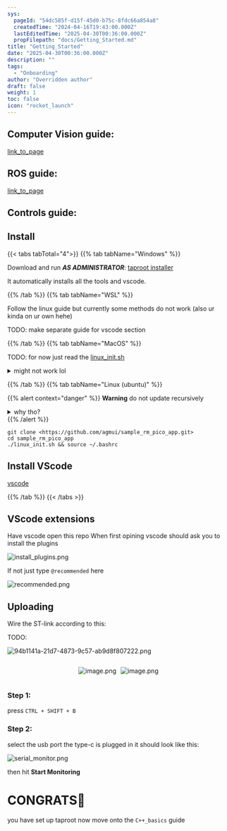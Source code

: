 ```yaml
---
sys:
  pageId: "54dc585f-d15f-45d0-b75c-8fdc66a854a8"
  createdTime: "2024-04-16T19:43:00.000Z"
  lastEditedTime: "2025-04-30T00:36:00.000Z"
  propFilepath: "docs/Getting_Started.md"
title: "Getting_Started"
date: "2025-04-30T00:36:00.000Z"
description: ""
tags:
  - "Onboarding"
author: "Overridden author"
draft: false
weight: 1
toc: false
icon: "rocket_launch"
---
```


## Computer Vision guide:

[link_to_page](86d45bc0-388b-4d26-8848-44f255f73d0e)

## ROS guide:

[link_to_page](3c76c1de-ec8f-46d6-8b0a-294005edc2d5)

## Controls guide:

## Install

{{< tabs tabTotal="4">}}
{{% tab tabName="Windows" %}}

Download and run _**AS ADMINISTRATOR**_: [taproot installer](https://github.com/Thornbots/TeachingFreshies/releases/tag/1.0)

It automatically installs all the tools and vscode.

{{% /tab %}}
{{% tab tabName="WSL" %}}

Follow the linux guide but currently some methods do not work (also ur kinda on ur own hehe)

TODO: make separate guide for vscode section

{{% /tab %}}
{{% tab tabName="MacOS" %}}

TODO: for now just read the [linux_init.sh](https://github.com/agmui/sample_rm_pico_app/blob/main/linux_init.sh)

<details>
<summary>might not work lol</summary>

`brew install libusb pkg-config`

Next install: [vscode](https://code.visualstudio.com/Download)

</details>

{{% /tab %}}
{{% tab tabName="Linux (ubuntu)" %}}

{{% alert context="danger" %}}
**Warning** do not update recursively
<details>
<summary>why tho?</summary>
There are some submodules that may go on for a while (like tinyusb) and I highly
recommend you don't need to get them.
If you want to see what submodules I update just look in `linux_init.sh`
</details>
{{% /alert %}}

```shell
git clone <https://github.com/agmui/sample_rm_pico_app.git>
cd sample_rm_pico_app
./linux_init.sh && source ~/.bashrc
```

## Install VScode

[vscode](https://code.visualstudio.com/Download)

{{% /tab %}}
{{< /tabs >}}

## VScode extensions

Have vscode open this repo
When first opining vscode should ask you to install the plugins

![install_plugins.png](https://prod-files-secure.s3.us-west-2.amazonaws.com/d518164a-d88e-44d1-a4ee-3adb3bd8bce0/89bd30f0-1825-4e77-867b-0a41ce370880/install_plugins.png?X-Amz-Algorithm=AWS4-HMAC-SHA256&X-Amz-Content-Sha256=UNSIGNED-PAYLOAD&X-Amz-Credential=ASIAZI2LB466XHORDIJ5%2F20250614%2Fus-west-2%2Fs3%2Faws4_request&X-Amz-Date=20250614T061113Z&X-Amz-Expires=3600&X-Amz-Security-Token=IQoJb3JpZ2luX2VjED4aCXVzLXdlc3QtMiJHMEUCIQCoc0zY8ng23HpqQ5J1lGfg5zKIv%2Bl11Uiw8WGy2kOuxAIgSM6RnoHLA9OqPSUdgJ62HHa%2BokQflll%2FKdn4mWLvlekq%2FwMIJxAAGgw2Mzc0MjMxODM4MDUiDOZxHgQsCJhny%2FDiaircAye%2BacqEChtRoTHwox6467K2Lezd9t9Cxfv%2FTTr5aBQYhuh5Mowv5yiqNg6oUylj6%2Bp%2FHHQf2Zm9JTjO3I%2FB1SS89vidD5P2tU4I1Dhyhwfyv4zr9ox515Nbmk8r%2Fchgd%2BEpTRnZvcMYfvRQDT4iQqPkkBu8TkvDyCucPZX0FsccPf3xHY%2FERgMjJFIhfd0nuYQkvjNZbDJITUNThbi%2BAcVFLuDHudFRfhSOzSKvpMWhT5eE7fO1xTVAjMeS1KhXEv1pdh8HSbesw2MBIbwFU1%2FVYhBBeKGnRhayTnY8BnbRYPic3seb%2FiEEgZ%2BPVV9YSLB%2FwrGY5fA5zt45UyUyu6Rca5kPt2rhI9Y%2B6thv1mCKLrEit7QkCuCKvNI9zl96PH3uX6zFG%2FJxeLc%2BRRjlHba8DdMzLo3Ye%2Fpqa2F6hsSaH4DEImN8%2B0lq%2FnmVLAjYpwX%2BMDzfC0LQzdS9RzjGrehZj4OPKmZLC41Y9bOYRyl2sbqf1EvKEMwBmJsUnc4uRQLUeFpPTUu5auUtDQU2ihVyXRVEoS2j5FkoG7TYqZFXlmZZR8SrPzkPNes8FZxEZWiNBY6hjX5PUOu7mBjC0lUATpd4VIxMt4Hb0YA41nQVMSJsc8QA2FyiIorOMOuTtMIGOqUBzA6kGSzxsuCWh3O%2FW6syhBPG9rdhHUj%2FHDrQZQNpr0%2F9CtOEVyTnaOmqS4jxshwaIVI8ZYXQCJPOjoF99OAVfPl0QeiU8GbhtvZ4FfhmiGKYIxEVZxh1%2FkxlpxWZcemCvdJbBp7tHzIcYKNgaluU56FMtBQdYbSUybqpHmreKP5YGcn6Q1ujGZFDg%2BXbe7b%2FxeToKWpZek7uQbDfG6IQ19ZaXCFc&X-Amz-Signature=846dc84d1b160c4354a41da41136bf164bf313cda956d2454b2fbe615e230cd6&X-Amz-SignedHeaders=host&x-amz-checksum-mode=ENABLED&x-id=GetObject)

If not just type `@recommended` here  

![recommended.png](https://prod-files-secure.s3.us-west-2.amazonaws.com/d518164a-d88e-44d1-a4ee-3adb3bd8bce0/61e661e9-5d85-4dfc-be0d-8d2097a5e793/recommended.png?X-Amz-Algorithm=AWS4-HMAC-SHA256&X-Amz-Content-Sha256=UNSIGNED-PAYLOAD&X-Amz-Credential=ASIAZI2LB466XHORDIJ5%2F20250614%2Fus-west-2%2Fs3%2Faws4_request&X-Amz-Date=20250614T061113Z&X-Amz-Expires=3600&X-Amz-Security-Token=IQoJb3JpZ2luX2VjED4aCXVzLXdlc3QtMiJHMEUCIQCoc0zY8ng23HpqQ5J1lGfg5zKIv%2Bl11Uiw8WGy2kOuxAIgSM6RnoHLA9OqPSUdgJ62HHa%2BokQflll%2FKdn4mWLvlekq%2FwMIJxAAGgw2Mzc0MjMxODM4MDUiDOZxHgQsCJhny%2FDiaircAye%2BacqEChtRoTHwox6467K2Lezd9t9Cxfv%2FTTr5aBQYhuh5Mowv5yiqNg6oUylj6%2Bp%2FHHQf2Zm9JTjO3I%2FB1SS89vidD5P2tU4I1Dhyhwfyv4zr9ox515Nbmk8r%2Fchgd%2BEpTRnZvcMYfvRQDT4iQqPkkBu8TkvDyCucPZX0FsccPf3xHY%2FERgMjJFIhfd0nuYQkvjNZbDJITUNThbi%2BAcVFLuDHudFRfhSOzSKvpMWhT5eE7fO1xTVAjMeS1KhXEv1pdh8HSbesw2MBIbwFU1%2FVYhBBeKGnRhayTnY8BnbRYPic3seb%2FiEEgZ%2BPVV9YSLB%2FwrGY5fA5zt45UyUyu6Rca5kPt2rhI9Y%2B6thv1mCKLrEit7QkCuCKvNI9zl96PH3uX6zFG%2FJxeLc%2BRRjlHba8DdMzLo3Ye%2Fpqa2F6hsSaH4DEImN8%2B0lq%2FnmVLAjYpwX%2BMDzfC0LQzdS9RzjGrehZj4OPKmZLC41Y9bOYRyl2sbqf1EvKEMwBmJsUnc4uRQLUeFpPTUu5auUtDQU2ihVyXRVEoS2j5FkoG7TYqZFXlmZZR8SrPzkPNes8FZxEZWiNBY6hjX5PUOu7mBjC0lUATpd4VIxMt4Hb0YA41nQVMSJsc8QA2FyiIorOMOuTtMIGOqUBzA6kGSzxsuCWh3O%2FW6syhBPG9rdhHUj%2FHDrQZQNpr0%2F9CtOEVyTnaOmqS4jxshwaIVI8ZYXQCJPOjoF99OAVfPl0QeiU8GbhtvZ4FfhmiGKYIxEVZxh1%2FkxlpxWZcemCvdJbBp7tHzIcYKNgaluU56FMtBQdYbSUybqpHmreKP5YGcn6Q1ujGZFDg%2BXbe7b%2FxeToKWpZek7uQbDfG6IQ19ZaXCFc&X-Amz-Signature=7faad78cd971b490c1de62eab52c5e5d5f9cca48511767ee3ebd4135da982e6e&X-Amz-SignedHeaders=host&x-amz-checksum-mode=ENABLED&x-id=GetObject)

## Uploading

Wire the ST-link according to this:

TODO:

![94b1141a-21d7-4873-9c57-ab9d8f807222.png](https://prod-files-secure.s3.us-west-2.amazonaws.com/d518164a-d88e-44d1-a4ee-3adb3bd8bce0/e5fad17d-ab82-4300-9f4c-505ab4b1202c/94b1141a-21d7-4873-9c57-ab9d8f807222.png?X-Amz-Algorithm=AWS4-HMAC-SHA256&X-Amz-Content-Sha256=UNSIGNED-PAYLOAD&X-Amz-Credential=ASIAZI2LB466XHORDIJ5%2F20250614%2Fus-west-2%2Fs3%2Faws4_request&X-Amz-Date=20250614T061113Z&X-Amz-Expires=3600&X-Amz-Security-Token=IQoJb3JpZ2luX2VjED4aCXVzLXdlc3QtMiJHMEUCIQCoc0zY8ng23HpqQ5J1lGfg5zKIv%2Bl11Uiw8WGy2kOuxAIgSM6RnoHLA9OqPSUdgJ62HHa%2BokQflll%2FKdn4mWLvlekq%2FwMIJxAAGgw2Mzc0MjMxODM4MDUiDOZxHgQsCJhny%2FDiaircAye%2BacqEChtRoTHwox6467K2Lezd9t9Cxfv%2FTTr5aBQYhuh5Mowv5yiqNg6oUylj6%2Bp%2FHHQf2Zm9JTjO3I%2FB1SS89vidD5P2tU4I1Dhyhwfyv4zr9ox515Nbmk8r%2Fchgd%2BEpTRnZvcMYfvRQDT4iQqPkkBu8TkvDyCucPZX0FsccPf3xHY%2FERgMjJFIhfd0nuYQkvjNZbDJITUNThbi%2BAcVFLuDHudFRfhSOzSKvpMWhT5eE7fO1xTVAjMeS1KhXEv1pdh8HSbesw2MBIbwFU1%2FVYhBBeKGnRhayTnY8BnbRYPic3seb%2FiEEgZ%2BPVV9YSLB%2FwrGY5fA5zt45UyUyu6Rca5kPt2rhI9Y%2B6thv1mCKLrEit7QkCuCKvNI9zl96PH3uX6zFG%2FJxeLc%2BRRjlHba8DdMzLo3Ye%2Fpqa2F6hsSaH4DEImN8%2B0lq%2FnmVLAjYpwX%2BMDzfC0LQzdS9RzjGrehZj4OPKmZLC41Y9bOYRyl2sbqf1EvKEMwBmJsUnc4uRQLUeFpPTUu5auUtDQU2ihVyXRVEoS2j5FkoG7TYqZFXlmZZR8SrPzkPNes8FZxEZWiNBY6hjX5PUOu7mBjC0lUATpd4VIxMt4Hb0YA41nQVMSJsc8QA2FyiIorOMOuTtMIGOqUBzA6kGSzxsuCWh3O%2FW6syhBPG9rdhHUj%2FHDrQZQNpr0%2F9CtOEVyTnaOmqS4jxshwaIVI8ZYXQCJPOjoF99OAVfPl0QeiU8GbhtvZ4FfhmiGKYIxEVZxh1%2FkxlpxWZcemCvdJbBp7tHzIcYKNgaluU56FMtBQdYbSUybqpHmreKP5YGcn6Q1ujGZFDg%2BXbe7b%2FxeToKWpZek7uQbDfG6IQ19ZaXCFc&X-Amz-Signature=f76ccf290a92df5fbb90f292a1c0bfa0dbcc2d44febba25c9b244432e293b62c&X-Amz-SignedHeaders=host&x-amz-checksum-mode=ENABLED&x-id=GetObject)

<div style="display: flex;flex-direction: row; column-gap:10px; max-width: 630px;justify-content: center;">
<div>

![image.png](https://prod-files-secure.s3.us-west-2.amazonaws.com/d518164a-d88e-44d1-a4ee-3adb3bd8bce0/210ecb78-1116-4d7b-b9b7-2292f66fa2c2/image.png?X-Amz-Algorithm=AWS4-HMAC-SHA256&X-Amz-Content-Sha256=UNSIGNED-PAYLOAD&X-Amz-Credential=ASIAZI2LB466YPHUDNDS%2F20250614%2Fus-west-2%2Fs3%2Faws4_request&X-Amz-Date=20250614T061115Z&X-Amz-Expires=3600&X-Amz-Security-Token=IQoJb3JpZ2luX2VjED4aCXVzLXdlc3QtMiJGMEQCICJQC4u5B%2FkSKKKaFdnU6E4DIOhUU%2FYobiyO%2FM1OVYUDAiBh5pGWrbsYnnBkKu4ExLStnCf5kKZC%2BLM7gZIUTvb22Cr%2FAwgnEAAaDDYzNzQyMzE4MzgwNSIMN6G%2B%2F%2Fkb6iNlTc%2FvKtwD0udjlGwQcxypKeb0aGri%2Fx1Rd2AAn67v1TSwxGMYQepIFS3i2ucvI3wgrbvcm%2FBoidjNoFRjdLC09yT1q8Qzy7dSsZM8eOhi0rehjdJxatkwLBq4P6nbB4V5SptQU36nEmDjCSc7YEIs2E1PUQIR6uRTvon%2FVkze4mXHG%2FgU4F2q82Ya5iW9IFTpLBGBIakCr5AwDAOyIfeKegGy9bvnEPfA%2BO%2FFr0PLtTjKTEvs9nOWCPU1hRBW8C%2Fxh%2BUBszHGra%2FyQATB%2BJvAzVLf2poBpsLtVPNEZj3zWoYC9oAVO12tFlA1VsWy2cAxiaukzsJNt6UoG8RbV1M%2BmQ%2B%2FizR517ThTn0OIxNEcunuj3oPcTynYxHFrD9DKYNI%2BkCvfexIZaNE86e1r2%2Fs4cg5762%2BOsoGzeqQu8UY5zJZ47yGuHADYrd1ZP9arJ9DUFetmdoZ3%2F3tYGwGbfWRDkyY3n9fpQUJfThOaFM6a9daQuBlDPz0XajjAeCqZbDGz%2Fk6buNt5m6Ww1qwqjaJHFJ1XlnRf70y0ptpZD5HMBJNU%2ByAa8zQxKNevaIxKXvFnqnzFfYCtx9strLtJqsBwG2rAPhghx1zvaVASI1lLzEEcvBMK3Tajy6I%2B3izDY3ys6kw%2B5O0wgY6pgFkBfceCh7swXx0NUvkpQAjFw8qOeHPIhWwtwXTazqoF9xxhEhcaVgDy6oMk6L6MIk%2Fpo6tbKBl%2Fa0H4CfVT1phtJ%2B7cddTyu%2FWSirqhUYBLoWA2IIJUU5NDcLJe4wWb6osrA3NKlB6gKgb0Q%2B6lIIyH2sfLWUcfNOqQ76K4jnN%2BOL8HFvt4WD2g%2FDFzMJutQWbOdr%2Fu%2BmPcHnLKnaxnu1rvbfr%2BBJU&X-Amz-Signature=ae6e70f6d463465a267400d1fe084ad0728a7064197d08225bb59bfd4b1ab30a&X-Amz-SignedHeaders=host&x-amz-checksum-mode=ENABLED&x-id=GetObject)

</div>
<div>

![image.png](https://prod-files-secure.s3.us-west-2.amazonaws.com/d518164a-d88e-44d1-a4ee-3adb3bd8bce0/33a0fd0f-8ca6-4a86-8e09-26e95ded1fff/image.png?X-Amz-Algorithm=AWS4-HMAC-SHA256&X-Amz-Content-Sha256=UNSIGNED-PAYLOAD&X-Amz-Credential=ASIAZI2LB466VVMUPENC%2F20250614%2Fus-west-2%2Fs3%2Faws4_request&X-Amz-Date=20250614T061116Z&X-Amz-Expires=3600&X-Amz-Security-Token=IQoJb3JpZ2luX2VjED4aCXVzLXdlc3QtMiJIMEYCIQChG2zOgX%2Bo2fSliGm3ZuuPLSHoPRJBHkAmUHluTSyZBwIhALsnNtqTWFCjQzVt7u5W%2FntKxZ%2Fc8pachUaoX7inAan9Kv8DCCcQABoMNjM3NDIzMTgzODA1IgyMdeXN42QBj14vS%2FIq3AMm92Kzfn4pa69haeDy2sdp%2BEWMR3V%2B%2BptM%2FBY5NJXSaQYJ0iM8Mqx2gVSAkujgwGSACsv63JfP%2BfB3wQwW7u50vcPMZv%2B3OhrdRx5oN0Vc%2Fxqw8SuIItsj%2Fd13V4DXIeAEaWeyn4xWy39y9G7%2F7TKnTPYEW3ZeO6%2FatGmQa3oVfIWiXQMk0RnECNERt%2Ft%2FLyLnu8BCfI%2BoYfTaq6BUlUWtEW%2BRFBd8FoP8TRLukY0qwl3dGPMdls8R%2BMIwVp86aJpHghv4T72fnP2qltqjJPrr%2Fy8XXr%2BB2q9gUvt7hGQiO5F9%2FAWxZW0uhMEQlVXKe4QBtImMzpm1ECOJmFkhQd%2BlpnwBMGomg1XhdS93kSp7REgeTne%2Bri7l7yqBc3x7hgj0jga%2F4pnhRom9oeNuAb9evpTVvxeuf2baF0hAA2E8OMO%2FOtuRN4zTKIrNC8to1Ttd7vt6NOWvZ08BeEjyb6eOwYLeAJqJo%2Fhmgq5WQ2iK9TDdox8gNF4%2FzAwFO%2F371af8nISLNuf65Q%2BBCrRfiRb7x5cNoizPC0tb2Hr6Q7Wl2%2BmuiCC%2FM54%2FgEJCeOF0WAPs9mFfb9s%2BIuYiR2KfHusYD%2FhppgihphK8WrjLBop%2FtDStmgUf0X0A0e5pwzCnlLTCBjqkAT6jqn%2FWd2ptJ5DaPhl%2BDK7rH5XjeCDtNXjRO2qSBwe2T4Ies2og%2F52S4tss%2B36uMEqCg91SnL%2BU5FwNtBVRxq3Pukyviceo%2BP1ZuG6oIgD96C8SdYWRKBF5aVkes56KC%2FWJyoYTd591HumOvhYMZ0%2FMIqofpz7hivGUaylOImKNT0tEdU2rNmHnFe3%2FIakjvBXJSCpdL406lnQLOmFrlp9lvv%2BE&X-Amz-Signature=f98d43b3196eb06dd5a69913b54e74b00606056038b04f83b2fac4f7615195ee&X-Amz-SignedHeaders=host&x-amz-checksum-mode=ENABLED&x-id=GetObject)

</div>
</div>

### Step 1:

press `CTRL + SHIFT + B`

### Step 2:

select the usb port the type-c is plugged in it should look like this:

![serial_monitor.png](https://prod-files-secure.s3.us-west-2.amazonaws.com/d518164a-d88e-44d1-a4ee-3adb3bd8bce0/f03f4774-05d4-4393-b6a0-d5efb6d315ab/serial_monitor.png?X-Amz-Algorithm=AWS4-HMAC-SHA256&X-Amz-Content-Sha256=UNSIGNED-PAYLOAD&X-Amz-Credential=ASIAZI2LB466XHORDIJ5%2F20250614%2Fus-west-2%2Fs3%2Faws4_request&X-Amz-Date=20250614T061113Z&X-Amz-Expires=3600&X-Amz-Security-Token=IQoJb3JpZ2luX2VjED4aCXVzLXdlc3QtMiJHMEUCIQCoc0zY8ng23HpqQ5J1lGfg5zKIv%2Bl11Uiw8WGy2kOuxAIgSM6RnoHLA9OqPSUdgJ62HHa%2BokQflll%2FKdn4mWLvlekq%2FwMIJxAAGgw2Mzc0MjMxODM4MDUiDOZxHgQsCJhny%2FDiaircAye%2BacqEChtRoTHwox6467K2Lezd9t9Cxfv%2FTTr5aBQYhuh5Mowv5yiqNg6oUylj6%2Bp%2FHHQf2Zm9JTjO3I%2FB1SS89vidD5P2tU4I1Dhyhwfyv4zr9ox515Nbmk8r%2Fchgd%2BEpTRnZvcMYfvRQDT4iQqPkkBu8TkvDyCucPZX0FsccPf3xHY%2FERgMjJFIhfd0nuYQkvjNZbDJITUNThbi%2BAcVFLuDHudFRfhSOzSKvpMWhT5eE7fO1xTVAjMeS1KhXEv1pdh8HSbesw2MBIbwFU1%2FVYhBBeKGnRhayTnY8BnbRYPic3seb%2FiEEgZ%2BPVV9YSLB%2FwrGY5fA5zt45UyUyu6Rca5kPt2rhI9Y%2B6thv1mCKLrEit7QkCuCKvNI9zl96PH3uX6zFG%2FJxeLc%2BRRjlHba8DdMzLo3Ye%2Fpqa2F6hsSaH4DEImN8%2B0lq%2FnmVLAjYpwX%2BMDzfC0LQzdS9RzjGrehZj4OPKmZLC41Y9bOYRyl2sbqf1EvKEMwBmJsUnc4uRQLUeFpPTUu5auUtDQU2ihVyXRVEoS2j5FkoG7TYqZFXlmZZR8SrPzkPNes8FZxEZWiNBY6hjX5PUOu7mBjC0lUATpd4VIxMt4Hb0YA41nQVMSJsc8QA2FyiIorOMOuTtMIGOqUBzA6kGSzxsuCWh3O%2FW6syhBPG9rdhHUj%2FHDrQZQNpr0%2F9CtOEVyTnaOmqS4jxshwaIVI8ZYXQCJPOjoF99OAVfPl0QeiU8GbhtvZ4FfhmiGKYIxEVZxh1%2FkxlpxWZcemCvdJbBp7tHzIcYKNgaluU56FMtBQdYbSUybqpHmreKP5YGcn6Q1ujGZFDg%2BXbe7b%2FxeToKWpZek7uQbDfG6IQ19ZaXCFc&X-Amz-Signature=1814c6e36ae59ccbdbb1e99fe1fd1856461404148741891bb5d38e128b79783c&X-Amz-SignedHeaders=host&x-amz-checksum-mode=ENABLED&x-id=GetObject)

then hit **Start Monitoring**

# CONGRATS🎉

you have set up taproot now move onto the `C++_basics` guide
